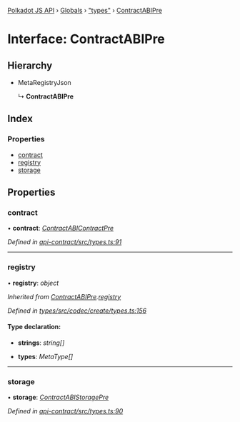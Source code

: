 [Polkadot JS API](../README.md) › [Globals](../globals.md) › ["types"](../modules/_types_.md) › [ContractABIPre](_types_.contractabipre.md)

# Interface: ContractABIPre

## Hierarchy

* MetaRegistryJson

  ↳ **ContractABIPre**

## Index

### Properties

* [contract](_types_.contractabipre.md#contract)
* [registry](_types_.contractabipre.md#registry)
* [storage](_types_.contractabipre.md#storage)

## Properties

###  contract

• **contract**: *[ContractABIContractPre](_types_.contractabicontractpre.md)*

*Defined in [api-contract/src/types.ts:91](https://github.com/polkadot-js/api/blob/3db15e73a5/packages/api-contract/src/types.ts#L91)*

___

###  registry

• **registry**: *object*

*Inherited from [ContractABIPre](_types_.contractabipre.md).[registry](_types_.contractabipre.md#registry)*

*Defined in [types/src/codec/create/types.ts:156](https://github.com/polkadot-js/api/blob/3db15e73a5/packages/types/src/codec/create/types.ts#L156)*

#### Type declaration:

* **strings**: *string[]*

* **types**: *MetaType[]*

___

###  storage

• **storage**: *[ContractABIStoragePre](../modules/_types_.md#contractabistoragepre)*

*Defined in [api-contract/src/types.ts:90](https://github.com/polkadot-js/api/blob/3db15e73a5/packages/api-contract/src/types.ts#L90)*
